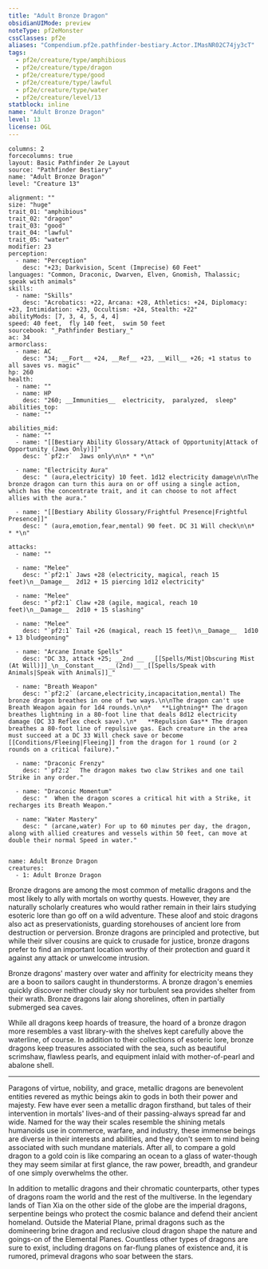 ```yaml
---
title: "Adult Bronze Dragon"
obsidianUIMode: preview
noteType: pf2eMonster
cssClasses: pf2e
aliases: "Compendium.pf2e.pathfinder-bestiary.Actor.IMasNR02C74jy3cT" 
tags:
  - pf2e/creature/type/amphibious
  - pf2e/creature/type/dragon
  - pf2e/creature/type/good
  - pf2e/creature/type/lawful
  - pf2e/creature/type/water
  - pf2e/creature/level/13
statblock: inline
name: "Adult Bronze Dragon"
level: 13
license: OGL
---
```


```statblock
columns: 2
forcecolumns: true
layout: Basic Pathfinder 2e Layout
source: "Pathfinder Bestiary"
name: "Adult Bronze Dragon"
level: "Creature 13"

alignment: ""
size: "huge"
trait_01: "amphibious"
trait_02: "dragon"
trait_03: "good"
trait_04: "lawful"
trait_05: "water"
modifier: 23
perception:
  - name: "Perception"
    desc: "+23; Darkvision, Scent (Imprecise) 60 Feet"
languages: "Common, Draconic, Dwarven, Elven, Gnomish, Thalassic; speak with animals"
skills:
  - name: "Skills"
    desc: "Acrobatics: +22, Arcana: +28, Athletics: +24, Diplomacy: +23, Intimidation: +23, Occultism: +24, Stealth: +22"
abilityMods: [7, 3, 4, 5, 4, 4]
speed: 40 feet,  fly 140 feet,  swim 50 feet
sourcebook: "_Pathfinder Bestiary_"
ac: 34
armorclass:
  - name: AC
    desc: "34; __Fort__ +24, __Ref__ +23, __Will__ +26; +1 status to all saves vs. magic"
hp: 260
health:
  - name: ""
  - name: HP
    desc: "260; __Immunities__  electricity,  paralyzed,  sleep"
abilities_top:
  - name: ""

abilities_mid:
  - name: ""
  - name: "[[Bestiary Ability Glossary/Attack of Opportunity|Attack of Opportunity (Jaws Only)]]"
    desc: "`pf2:r`  Jaws only\n\n* * *\n"

  - name: "Electricity Aura"
    desc: " (aura,electricity) 10 feet. 1d12 electricity damage\n\nThe bronze dragon can turn this aura on or off using a single action, which has the concentrate trait, and it can choose to not affect allies with the aura."

  - name: "[[Bestiary Ability Glossary/Frightful Presence|Frightful Presence]]"
    desc: " (aura,emotion,fear,mental) 90 feet. DC 31 Will check\n\n* * *\n"

attacks:
  - name: ""

  - name: "Melee"
    desc: "`pf2:1` Jaws +28 (electricity, magical, reach 15 feet)\n__Damage__  2d12 + 15 piercing 1d12 electricity"

  - name: "Melee"
    desc: "`pf2:1` Claw +28 (agile, magical, reach 10 feet)\n__Damage__  2d10 + 15 slashing"

  - name: "Melee"
    desc: "`pf2:1` Tail +26 (magical, reach 15 feet)\n__Damage__  1d10 + 13 bludgeoning"

  - name: "Arcane Innate Spells"
    desc: "DC 33, attack +25; __2nd __  _[[Spells/Mist|Obscuring Mist (At Will)]]_\n__Constant__  __(2nd)__ _[[Spells/Speak with Animals|Speak with Animals]]_"

  - name: "Breath Weapon"
    desc: "`pf2:2` (arcane,electricity,incapacitation,mental) The bronze dragon breathes in one of two ways.\n\nThe dragon can't use Breath Weapon again for 1d4 rounds.\n\n*   **Lightning** The dragon breathes lightning in a 80-foot line that deals 8d12 electricity damage (DC 33 Reflex check save).\n*   **Repulsion Gas** The dragon breathes a 80-foot line of repulsive gas. Each creature in the area must succeed at a DC 33 Will check save or become [[Conditions/Fleeing|Fleeing]] from the dragon for 1 round (or 2 rounds on a critical failure)."

  - name: "Draconic Frenzy"
    desc: "`pf2:2`  The dragon makes two claw Strikes and one tail Strike in any order."

  - name: "Draconic Momentum"
    desc: "  When the dragon scores a critical hit with a Strike, it recharges its Breath Weapon."

  - name: "Water Mastery"
    desc: " (arcane,water) For up to 60 minutes per day, the dragon, along with allied creatures and vessels within 50 feet, can move at double their normal Speed in water."
 
```

```encounter-table
name: Adult Bronze Dragon
creatures:
  - 1: Adult Bronze Dragon
```



Bronze dragons are among the most common of metallic dragons and the most likely to ally with mortals on worthy quests. However, they are naturally scholarly creatures who would rather remain in their lairs studying esoteric lore than go off on a wild adventure. These aloof and stoic dragons also act as preservationists, guarding storehouses of ancient lore from destruction or perversion. Bronze dragons are principled and protective, but while their silver cousins are quick to crusade for justice, bronze dragons prefer to find an important location worthy of their protection and guard it against any attack or unwelcome intrusion.

Bronze dragons' mastery over water and affinity for electricity means they are a boon to sailors caught in thunderstorms. A bronze dragon's enemies quickly discover neither cloudy sky nor turbulent sea provides shelter from their wrath. Bronze dragons lair along shorelines, often in partially submerged sea caves.

While all dragons keep hoards of treasure, the hoard of a bronze dragon more resembles a vast library-with the shelves kept carefully above the waterline, of course. In addition to their collections of esoteric lore, bronze dragons keep treasures associated with the sea, such as beautiful scrimshaw, flawless pearls, and equipment inlaid with mother-of-pearl and abalone shell.

* * *

Paragons of virtue, nobility, and grace, metallic dragons are benevolent entities revered as mythic beings akin to gods in both their power and majesty. Few have ever seen a metallic dragon firsthand, but tales of their intervention in mortals' lives-and of their passing-always spread far and wide. Named for the way their scales resemble the shining metals humanoids use in commerce, warfare, and industry, these immense beings are diverse in their interests and abilities, and they don't seem to mind being associated with such mundane materials. After all, to compare a gold dragon to a gold coin is like comparing an ocean to a glass of water-though they may seem similar at first glance, the raw power, breadth, and grandeur of one simply overwhelms the other.

In addition to metallic dragons and their chromatic counterparts, other types of dragons roam the world and the rest of the multiverse. In the legendary lands of Tian Xia on the other side of the globe are the imperial dragons, serpentine beings who protect the cosmic balance and defend their ancient homeland. Outside the Material Plane, primal dragons such as the domineering brine dragon and reclusive cloud dragon shape the nature and goings-on of the Elemental Planes. Countless other types of dragons are sure to exist, including dragons on far-flung planes of existence and, it is rumored, primeval dragons who soar between the stars.
